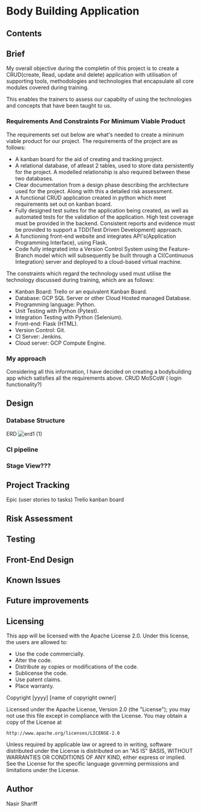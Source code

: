 # Body Building Application
 
## Contents

## Brief
 My overall objective during the completin of this project is to create a CRUD(create, Read, update and delete) application with utilisation of supporting tools, methodologies and technologies that encapsulate all core modules covered during training.

 This enables the trainers to assess our capabilty of using the technologies and concepts that have been taught to us.

 ### Requirements And Constraints For Minimum Viable Product
 The requirements set out below are what's needed to create a mininum viable product for our project.
 The requirements of the project are as follows:

* A kanban board for the aid of creating and tracking project.
* A relational database, of atleast 2 tables, used to store data persistently for the project. A modelled relationship is also required between these two databases.
* Clear documentation from a design phase describing the architecture used for the project. Along with this a detailed risk assessment.
* A functional CRUD application created in python which meet requirements set out on kanban board.
* Fully designed test suites for the application being created, as well as automated tests for the validation of the application. High test coverage must be provided in the backend. Consistent reports and evidence must be provided to support a TDD(Test Driven Development) approach.
* A functioning front-end website and integrates API's(Application Programming Interface), using Flask.
* Code fully integrated into a Version Control System using the Feature-Branch model which will subsequently be built through a CI(Continuous Integration) server and deployed to a cloud-based virtual machine.

The constraints which regard the technology used must utilise the technology discussed during training, which are as follows:

* Kanban Board: Trello or an equivalent Kanban Board.
* Database: GCP SQL Server or other Cloud Hosted managed Database.
* Programming language: Python.
* Unit Testing with Python (Pytest).
* Integration Testing with Python (Selenium).
* Front-end: Flask (HTML).
* Version Control: Git.
* CI Server: Jenkins.
* Cloud server: GCP Compute Engine.

 ### My approach
 Considering all this information, I have decided on creating a bodybuilding app which satisfies all the requirements above.
 CRUD
 MoSCoW ( login functionality?)

## Design
### Database Structure
ERD
![erd1 (1)](https://user-images.githubusercontent.com/101716216/162983012-cb74b18d-c1a3-4698-9496-43f879faced9.jpg)





### CI pipeline
### Stage View???

## Project Tracking
Epic (user stories to tasks)
Trello kanban board

## Risk Assessment

## Testing

## Front-End Design

## Known Issues

## Future improvements

## Licensing
This app will be licensed with the Apache License 2.0. Under this license, the users are allowed to:

* Use the code commercially.
* Alter the code.
* Distribute ay copies or modifications of the code.
* Sublicense the code.
* Use patent claims.
* Place warranty.

Copyright [yyyy] [name of copyright owner]

Licensed under the Apache License, Version 2.0 (the "License");
you may not use this file except in compliance with the License.
You may obtain a copy of the License at

    http://www.apache.org/licenses/LICENSE-2.0

Unless required by applicable law or agreed to in writing, software
distributed under the License is distributed on an "AS IS" BASIS,
WITHOUT WARRANTIES OR CONDITIONS OF ANY KIND, either express or implied.
See the License for the specific language governing permissions and
limitations under the License.

## Author
Nasir Shariff
